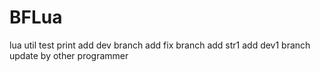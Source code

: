 # BFLua
lua util
test print
add dev branch
add fix branch
add str1
add dev1 branch
update by other programmer
